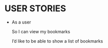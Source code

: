 # USER STORIES
  * As a user 
  
    So I can view my bookmarks

    I’d like to be able to show a list of bookmarks
